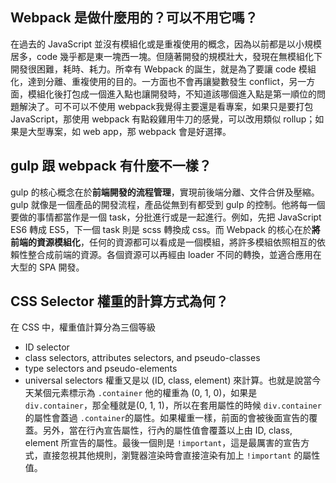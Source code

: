 ## Webpack 是做什麼用的？可以不用它嗎？
在過去的 JavaScript 並沒有模組化或是重複使用的概念，因為以前都是以小規模居多，code 幾乎都是東一塊西一塊。但隨著開發的規模壯大，發現在無模組化下開發很困難，耗時、耗力。所幸有 Webpack 的誕生，就是為了要讓 code 模組化，達到分離、重複使用的目的。一方面也不會再讓變數發生 conflict，另一方面，模組化後打包成一個進入點也讓開發時，不知道該哪個進入點是第一順位的問題解決了。可不可以不使用 webpack我覺得主要還是看專案，如果只是要打包 JavaScript，那使用 webpack 有點殺雞用牛刀的感覺，可以改用類似 rollup；如果是大型專案，如 web app，那 webpack 會是好選擇。

## gulp 跟 webpack 有什麼不一樣？
gulp 的核心概念在於**前端開發的流程管理**，實現前後端分離、文件合併及壓縮。gulp 就像是一個產品的開發流程，產品從無到有都受到 gulp 的控制。他將每一個要做的事情都當作是一個 task，分批進行或是一起進行。例如，先把 JavaScript ES6 轉成 ES5，下一個 task 則是 scss 轉換成 css。而 Webpack 的核心在於**將前端的資源模組化**，任何的資源都可以看成是一個模組，將許多模組依照相互的依賴性整合成前端的資源。各個資源可以再經由 loader 不同的轉換，並適合應用在大型的 SPA 開發。

## CSS Selector 權重的計算方式為何？
在 CSS 中，權重值計算分為三個等級
* ID selector
* class selectors, attributes selectors, and pseudo-classes
* type selectors and pseudo-elements
* universal selectors
權重又是以 (ID, class, element) 來計算。也就是說當今天某個元素標示為 `.container` 他的權重為 (0, 1, 0)，如果是 `div.container`，那全種就是(0, 1, 1)，所以在套用屬性的時候 `div.container` 的屬性會蓋過 `.container`的屬性。如果權重一樣，前面的會被後面宣告的覆蓋。另外，當在行內宣告屬性，行內的屬性值會覆蓋以上由 ID, class, element 所宣告的屬性。最後一個則是 `!important`，這是最厲害的宣告方式，直接忽視其他規則，瀏覽器渲染時會直接渲染有加上 `!important` 的屬性值。
